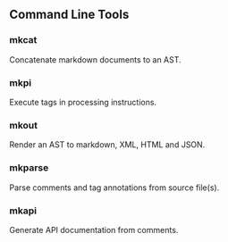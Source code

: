 ## Command Line Tools

### mkcat

Concatenate markdown documents to an AST.

<?@exec {shell} mkcat -h ?>

### mkpi

Execute tags in processing instructions.

<?@exec {shell} mkpi -h ?>

### mkout

Render an AST to markdown, XML, HTML and JSON.

<?@exec {shell} mkout -h ?>

### mkparse

Parse comments and tag annotations from source file(s).

<?@exec {shell} mkparse -h ?>

### mkapi

Generate API documentation from comments.

<?@exec {shell} mkapi -h ?>

